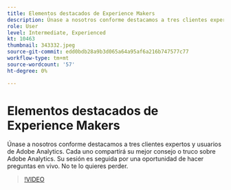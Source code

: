 ```yaml
---
title: Elementos destacados de Experience Makers
description: Únase a nosotros conforme destacamos a tres clientes expertos y usuarios de Adobe Analytics.
role: User
level: Intermediate, Experienced
kt: 10463
thumbnail: 343332.jpeg
source-git-commit: edd0bdb28a9b3d065a64a95af6a216b747577c77
workflow-type: tm+mt
source-wordcount: '57'
ht-degree: 0%

---
```


# Elementos destacados de Experience Makers

Únase a nosotros conforme destacamos a tres clientes expertos y usuarios de Adobe Analytics. Cada uno compartirá su mejor consejo o truco sobre Adobe Analytics. Su sesión es seguida por una oportunidad de hacer preguntas en vivo. No te lo quieres perder.

>[!VIDEO](https://video.tv.adobe.com/v/343332/?quality=12&learn=on)
